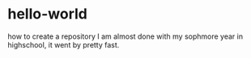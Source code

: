 # hello-world
how to create a repository
I am almost done with my sophmore year in highschool, it went by pretty fast. 
